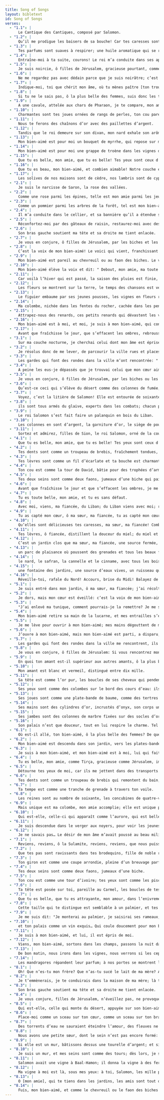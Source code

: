 ```yaml
---
title: Song of Songs
layout: bibletext
id: Song of Songs
verses:
  - "1.1": |
      Le Cantique des Cantiques, composé par Salomon.
  - "1.2": |
      Qu’il me prodigue les baisers de sa bouche! Car tes caresses sont plus délicieuses que le vin.
  - "1.3": |
      Tes parfums sont suaves à respirer; une huile aromatique qui se répand, tel est ton nom. C’est pourquoi les jeunes filles sont éprises de toi.
  - "1.4": |
      Entraîne-moi à ta suite, courons! Le roi m’a conduite dans ses appartements, mais c’est en toi que nous cherchons joie et allégresse; nous prisons tes caresses plus que le vin: on a raison de t’aimer.
  - "1.5": |
      Je suis noircie, ô filles de Jérusalem, gracieuse pourtant, comme les tentes de Kêdar, comme les pavillons de Salomon.
  - "1.6": |
      Ne me regardez pas avec dédain parce que je suis noirâtre; c’est que le soleil m’a hâlée. Les fils de ma mère étaient en colère contre moi: ils m’ont fait garder les vignobles, et mon vignoble à moi, je ne l’ai point gardé!
  - "1.7": |
      Indique-moi, toi que chérit mon âme, où tu mènes paître [ton troupeau], où tu le fais reposer à l’heure de midi. Pourquoi serais-je comme une femme voilée auprès des troupeaux de tes compagnons?
  - "1.8": |
      Si tu ne le sais pas, ô la plus belle des femmes, suis donc les traces des brebis, et fais paître tes chevreaux près des huttes des bergers.
  - "1.9": |
      A une cavale, attelée aux chars de Pharaon, je te compare, mon amie.
  - "1.10": |
      Charmantes sont tes joues ornées de rangs de perles, ton cou paré de colliers.
  - "1.11": |
      Nous te ferons des chaînons d’or avec des paillettes d’argent.
  - "1.12": |
      Tandis que le roi demeure sur son divan, mon nard exhale son arôme.
  - "1.13": |
      Mon bien-aimé est pour moi un bouquet de myrrhe, qui repose sur mon sein.
  - "1.14": |
      Mon bien-aimé est pour moi une grappe de troène dans les vignes d’En-Ghedi.
  - "1.15": |
      Que tu es belle, mon amie, que tu es belle! Tes yeux sont ceux d’une colombe.
  - "1.16": |
      Que tu es beau, mon bien-aimé, et combien aimable! Notre couche est un lit de verdure.
  - "1.17": |
      Les solives de nos maisons sont de cèdre, nos lambris sont de cyprès.
  - "2.1": |
      Je suis le narcisse de Saron, la rose des vallées.
  - "2.2": |
      Comme une rose parmi les épines, telle est mon amie parmi les jeunes filles.
  - "2.3": |
      Comme un pommier parmi les arbres de la forêt, tel est mon bien-aimé parmi les jeunes gens; j’ai brûlé du désir de m’asseoir sous son ombrage, et son fruit est doux à mon palais.
  - "2.4": |
      Il m’a conduite dans le cellier, et sa bannière qu’il a étendue sur moi, c’est l’amour.
  - "2.5": |
      Réconfortez-moi par des gâteaux de raisin, restaurez-moi avec des pommes, car je suis dolente d’amour.
  - "2.6": |
      Son bras gauche soutient ma tête et sa droite me tient enlacée.
  - "2.7": |
      Je vous en conjure, ô filles de Jérusalem, par les biches et les gazelles des champs: n’éveillez pas, ne provoquez pas l’amour, avant qu’il le veuille.
  - "2.8": |
      C’est la voix de mon bien-aimé! Le voici qui vient, franchissant les montagnes, bondissant sur les collines.
  - "2.9": |
      Mon bien-aimé est pareil au chevreuil ou au faon des biches. Le voici qui se tient derrière notre muraille, qui regarde par les fenêtres, qui observe par le treillis!
  - "2.10": |
      Mon bien-aimé élève la voix et dit: " Debout, mon amie, ma toute belle, et viens-t’en!
  - "2.11": |
      Car voilà l’hiver qui est passé, la saison des pluies est finie, elle a cédé la place.
  - "2.12": |
      Les fleurs se montrent sur la terre, le temps des chansons est venu, la voix de la tourterelle se fait entendre dans nos campagnes.
  - "2.13": |
      Le figuier embaume par ses jeunes pousses, les vignes en fleurs répandent leur parfum: debout, mon amie, ma toute belle et viens-t’en!"
  - "2.14": |
      Ma colombe, nichée dans les fentes du rocher, cachée dans les pentes abruptes, laisse-moi voir ton visage, entendre ta voix, car ta voix est suave et ton visage gracieux.
  - "2.15": |
      Attrapez-nous des renards, ces petits renards qui dévastent les vignes, alors que ces vignes sont en fleurs.
  - "2.16": |
      Mon bien-aimé est à moi, et moi, je suis à mon bien-aimé, qui conduit son troupeau parmi les roses.
  - "2.17": |
      Avant que fraîchisse le jour, que s’effacent les ombres, rebrousse chemin, et sois pareil, mon bien-aimé, au chevreuil ou au faon des biches sur les montagnes déchiquetées.
  - "3.1": |
      Sur ma couche nocturne, je cherchai celui dont mon âme est éprise: je le cherchai mais ne le trouvai point.
  - "3.2": |
      Je résolus donc de me lever, de parcourir la ville rues et places pour chercher celui dont mon âme est éprise; je l’ai cherché et ne l’ai pas trouvé.
  - "3.3": |
      Les gardes qui font des rondes dans la ville m’ont rencontrée: " Avez-vous vu [leur demandai-je] celui dont mon âme est éprise?"
  - "3.4": |
      A peine les eus-je dépassés que je trouvai celui que mon cœur aime; je le saisis et ne le lâchai point, que je ne l’eusse emmené dans la maison de ma mère, dans la chambre de celle qui m’a mise au monde.
  - "3.5": |
      Je vous en conjure, ô filles de Jérusalem, par les biches ou les gazelles des champs: n’éveillez pas, ne provoquez pas l’amour, avant qu’il le veuille!
  - "3.6": |
      Qu’est-ce ceci qui s’élève du désert comme des colonnes de fumée, mêlées de vapeurs de myrrhe et d’encens et de toutes les poudres du parfumeur?
  - "3.7": |
      Voyez, c’est la litière de Salomon! Elle est entourée de soixante braves, d’entre les héros d’Israël;
  - "3.8": |
      ils sont tous armés du glaive, experts dans les combats; chacun porte le glaive au flanc, à cause des terreurs de la nuit.
  - "3.9": |
      Le roi Salomon s’est fait faire un palanquin en bois du Liban.
  - "3.10": |
      Les colonnes en sont d’argent, la garniture d’or, le siège de pourpre; l’intérieur en a été paré avec amour par les filles de Jérusalem.
  - "3.11": |
      Sortez et admirez, filles de Sion, le roi Salomon, orné de la couronne dont le ceignit sa mère au jour de son hyménée, au jour de la joie de son cœur.
  - "4.1": |
      Que tu es belle, mon amie, que tu es belle! Tes yeux sont ceux d’une colombe à travers ton voile; tes cheveux sont comme un troupeau de chèvres dévalant du mont de Galaad.
  - "4.2": |
      Tes dents sont comme un troupeau de brebis, fraîchement tondues, qui remontent du bain, formant deux rangées parfaites, sans aucun vide.
  - "4.3": |
      Tes lèvres sont comme un fil d’écarlate et ta bouche est charmante; ta tempe est comme une tranche de grenade à travers ton voile.
  - "4.4": |
      Ton cou est comme la tour de David, bâtie pour des trophées d’armes: mille boucliers y sont suspendus, tous écus de héros!
  - "4.5": |
      Tes deux seins sont comme deux faons, jumeaux d’une biche qui paissent parmi les roses.
  - "4.6": |
      Avant que fraîchisse le jour et que s’effacent les ombres, je me dirigerai vers le mont de la myrrhe, vers la colline de l’encens.
  - "4.7": |
      Tu es toute belle, mon amie, et tu es sans défaut.
  - "4.8": |
      Avec moi, viens, ma fiancée, du Liban; du Liban viens avec moi; regarde du haut de l’Amana, du sommet du Senir et du Hermon, des antres des lions, des monts que fréquentent les léopards.
  - "4.9": |
      Tu as capté mon cœur, ô ma sœur, ma fiancée, tu as capté mon cœur par un de tes regards, par un des colliers qui ornent ton cou.
  - "4.10": |
      Qu’elles sont délicieuses tes caresses, ma sœur, ma fiancée! Combien plus douces tes caresses que le vin! La senteur de tes parfums surpasse tous les aromates.
  - "4.11": |
      Tes lèvres, ô fiancée, distillent la douceur du miel; du miel et du lait coulent sous ta -langue, et le parfum de tes vêtements est comme l’odeur du Liban.
  - "4.12": |
      C’est un jardin clos que ma sœur, ma fiancée, une source fermée, une fontaine scellée;
  - "4.13": |
      un parc de plaisance où poussent des grenades et tous les beaux fruits, le troène et les nards;
  - "4.14": |
      le nard, le safran, la cannelle et le cinname, avec tous les bois odorants, la myrrhe, l’aloès et toutes les essences aromatiques;
  - "4.15": |
      une fontaine des jardins, une source d’eaux vives, un ruisseau qui descend du Liban.
  - "4.16": |
      Réveille-toi, rafale du Nord! Accours, brise du Midi! Balayez de votre souffle mon jardin, pour que ses parfums s’épandent. Que mon bien-aimé entre dans son jardin et en goûte les fruits exquis!
  - "5.1": |
      Je suis entré dans mon jardin, ô ma sœur, ma fiancée; j’ai récolté ma myrrhe et mon baume, j’ai mangé de mes rayons de miel, j’ai bu mon vin et mon lait. Mangez, mes compagnons, buvez et enivrez-vous, amis.
  - "5.2": |
      Je dors, mais mon cœur est éveillé: c’est la voix de mon bien-aimé! Il frappe: " Ouvre-moi, ma sœur, ma compagne, ma colombe, mon amie accomplie; car ma tête est couverte de rosée, les boucles de mes cheveux sont humectées par les gouttelettes de la nuit."
  - "5.3": |
      "J’ai enlevé ma tunique, comment pourrais-je la remettre? Je me suis lavé les pieds, comment pourrais-je les salir?"
  - "5.4": |
      Mon bien-aimé retire sa main de la lucarne, et mes entrailles s’émeuvent en sa faveur.
  - "5.5": |
      Je me lève pour ouvrir à mon bien-aimé; mes mains dégouttent de myrrhe, mes doigts laissent couler la myrrhe sur les poignées du verrou.
  - "5.6": |
      J’ouvre à mon bien-aimé, mais mon bien-aimé est parti, a disparu, mon âme s’était pâmée pendant qu’il parlait; je le cherche et je ne le trouve point, je l’appelle et il ne me répond pas.
  - "5.7": |
      Les gardes qui font des rondes dans la ville me rencontrent, ils me frappent, me maltraitent; les gardiens des remparts m’enlèvent ma mantille.
  - "5.8": |
      Je vous en conjure, ô filles de Jérusalem: Si vous rencontrez mon bien-aimé, que lui direz-vous? Que je suis malade d’amour!
  - "5.9": |
      En quoi ton amant est-il supérieur aux autres amants, ô la plus belle des femmes? En quoi ton amant est-il supérieur aux autres amants, pour que tu nous conjures de la sorte?
  - "5.10": |
      Mon amant est blanc et vermeil, distingué entre dix mille.
  - "5.11": |
      Sa tête est comme l’or pur, les boucles de ses cheveux qui pendent sont noires comme le corbeau.
  - "5.12": |
      Ses yeux sont comme des colombes sur le bord des cours d’eau: ils semblent baignés dans le lait, ils sont bien posés dans leur cadre.
  - "5.13": |
      Ses joues sont comme une plate-bande de baume, comme des tertres de plantes aromatiques; ses lèvres sont des roses, elles distillent la myrrhe liquide.
  - "5.14": |
      Ses mains sont des cylindres d’or, incrustés d’onyx, son corps une œuvre d’art en ivoire, ornée de saphirs.
  - "5.15": |
      Ses jambes sont des colonnes de marbre fixées sur des socles d’or; son aspect est celui du Liban, superbe comme les cèdres.
  - "5.16": |
      Son palais n’est que douceur, tout en lui respire le charme. Tel est mon amant, tel est mon ami, ô filles de Jérusalem!
  - "6.1": |
      Où est-il allé, ton bien-aimé, ô la plus belle des femmes? De quel côté s’est-il dirigé, ton bien-aimé? Nous t’aiderons à le chercher.
  - "6.2": |
      Mon bien-aimé est descendu dans son jardin, vers les plates-bandes d’aromates, pour faire paître son troupeau dans les jardins et cueillir des roses.
  - "6.3": |
      Je suis à mon bien-aimé, et mon bien-aimé est à moi, lui qui fait paître son troupeau parmi les roses.
  - "6.4": |
      Tu es belle, mon amie, comme Tirça, gracieuse comme Jérusalem, imposante comme une armée aux enseignes déployées.
  - "6.5": |
      Détourne tes yeux de moi, car ils me jettent dans des transports. Tes cheveux sont comme un troupeau de chèvres dévalant du Galaad.
  - "6.6": |
      Tes dents sont comme un troupeau de brebis qui remontent du bain, formant deux rangées parfaites, sans aucun vide.
  - "6.7": |
      Ta tempe est comme une tranche de grenade à travers ton voile.
  - "6.8": |
      Les reines sont au nombre de soixante, les concubines de quatre-vingts, et innombrables sont les jeunes filles.
  - "6.9": |
      Mais unique est ma colombe, mon amie accomplie; elle est unique pour sa mère, elle est la préférée de celle qui l’a enfantée. Les jeunes filles, en la voyant, la proclament heureuse; reines et concubines font son éloge.
  - "6.10": |
      Qui est-elle, celle-ci qui apparaît comme l’aurore, qui est belle comme la lune, brillante comme le soleil, imposante comme une armée aux enseignes déployées?
  - "6.11": |
      Je suis descendue dans le verger aux noyers, pour voir les jeunes pousses de la vallée, pour voir si la vigne avait bourgeonné, si les grenades étaient en fleurs.
  - "6.12": |
      Je ne savais pas… Le désir de mon âme m’avait poussé au beau milieu des chars de mon peuple généreux.
  - "7.1": |
      Reviens, reviens, ô la Sulamite, reviens, reviens, que nous puissions te regarder! Pourquoi voulez-vous regarder la Sulamite, comme on fait d’un ballet de deux chœurs?
  - "7.2": |
      Que tes pas sont ravissants dans tes brodequins, fille de noble race! Les contours de tes hanches sont comme des colliers, œuvre d’une main d’artiste.
  - "7.3": |
      Ton giron est comme une coupe arrondie, pleine d’un breuvage parfumé; ton corps est comme une meule de froment, bordée de roses.
  - "7.4": |
      Tes deux seins sont comme deux faons, jumeaux d’une biche.
  - "7.5": |
      Ton cou est comme une tour d’ivoire; tes yeux sont comme les piscines de Hesbon, près de la porte de Bâth-Rabbîm; ton nez comme la tour du Liban qui regarde du côté de Damas.
  - "7.6": |
      Ta tête est posée sur toi, pareille au Carmel, les boucles de tes cheveux ressemblent à l’écarlate: un roi serait enchaîné par ces boucles!
  - "7.7": |
      Que tu es belle, que tu es attrayante, mon amour, dans l’enivrement des caresses!
  - "7.8": |
      Cette taille qui te distingue est semblable à un palmier, et tes seins à des grappes.
  - "7.9": |
      Je me suis dit: "Je monterai au palmier, je saisirai ses rameaux; que tes seins soient pour moi comme des grappes de la vigne, et l’odeur de tes narines comme celle des pommes;
  - "7.10": |
      et ton palais comme un vin exquis… Qui coule doucement pour mon bien-aimé et rend loquaces même les lèvres assoupies.
  - "7.11": |
      Je suis à mon bien-aimé, et lui, il est épris de moi.
  - "7.12": |
      Viens, mon bien-aimé, sortons dans les champs, passons la nuit dans les hameaux.
  - "7.13": |
      De bon matin, nous irons dans les vignes, nous verrons si les ceps fleurissent, si les bourgeons ont éclaté, si les grenades sont en fleurs. Là je te prodiguerai mes caresses.
  - "7.14": |
      Les mandragores répandent leur parfum; à nos portes se montrent les plus beaux fruits, nouveaux et anciens, que j’ai réservés pour toi, mon bien-aimé!
  - "8.1": |
      Oh! Que n’es-tu mon frère? Que n’as-tu sucé le lait de ma mère? Alors, en te rencontrant dehors, je pourrais t’embrasser, sans que pour cela on me méprise.
  - "8.2": |
      Je t’emmènerais, je te conduirais dans la maison de ma mère; là tu m’instruirais, et je te ferais boire le vin parfumé, le jus de mes grenades.
  - "8.3": |
      Son bras gauche soutient ma tête et sa droite me tient enlacée.
  - "8.4": |
      Je vous conjure, filles de Jérusalem, n’éveillez pas, ne provoquez pas l’amour avant qu’il le veuille.
  - "8.5": |
      Qui est-elle, celle qui monte du désert, appuyée sur son bien-aimé? C’est sous ce pommier que j’ai éveillé ton amour, là où ta mère te mit au monde, là où ta mère te donna le jour.
  - "8.6": |
      Place-moi comme un sceau sur ton cœur, comme un sceau sur ton bras, car l’amour est fort comme la mort, la passion terrible comme le Cheol; ses traits sont des traits de feu, une flamme divine.
  - "8.7": |
      Des torrents d’eau ne sauraient éteindre l’amour, des fleuves ne sauraient le noyer. Quand un homme donnerait toute la fortune de sa maison pour acheter l’amour, il ne recueillerait que dédain.
  - "8.8": |
      Nous avons une petite sœur, dont le sein n’est pas encore formé: que ferons-nous de notre sœur le jour où il sera question d’elle [pour des épousailles]?
  - "8.9": |
      Si elle est un mur, bâtissons dessus une tourelle d’argent; et si elle est une porte, entourons-la d’un panneau de cèdre.
  - "8.10": |
      Je suis un mur, et mes seins sont comme des tours; dès lors, je suis à ses yeux comme une cause de bonheur.
  - "8.11": |
      Salomon avait une vigne à Baal-Hamon; il donna la vigne à des fermiers, dont chacun devait apporter mille sicles pour les fruits.
  - "8.12": |
      Ma vigne à moi est là, sous mes yeux: à toi, Salomon, les mille pièces d’argent, plus deux cents pour ceux qui en gardent les fruits.
  - "8.13": |
      O [mon amie], qui te tiens dans les jardins, les amis sont tout oreilles pour écouter ta voix: Laisse-moi l’entendre.
  - "8.14": |
      Fuis, mon bien-aimé, et comme le chevreuil ou le faon des biches [retire-toi] sur les montagnes embaumées.
---
```

